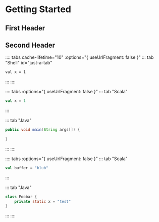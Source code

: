 # Getting Started

## First Header

## Second Header


:::: tabs cache-lifetime="10" :options="{ useUrlFragment: false }"
::: tab "Shell" id="just-a-tab"
```sh
val x = 1
```
:::
::::


:::: tabs  :options="{ useUrlFragment: false }"
::: tab "Scala"
```scala
val x = 1
```
:::

::: tab "Java"
```java
public void main(String args[]) {
	
}
```
:::
::::

:::: tabs  :options="{ useUrlFragment: false }"
::: tab "Scala"
```scala
val buffer = "blub"
```
:::

::: tab "Java"
```java
class Foobar {
	private static x = "test"
}
```
:::
::::
